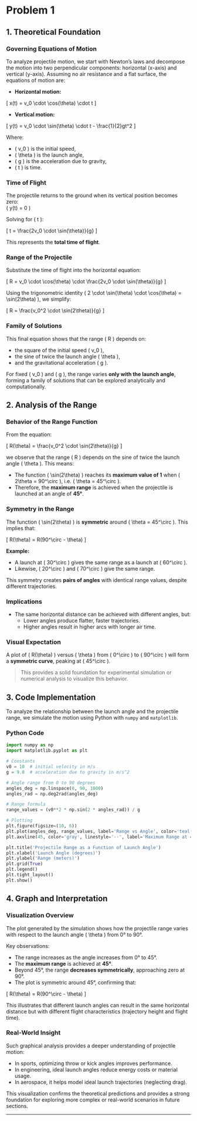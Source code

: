 # Problem 1

## 1. Theoretical Foundation

### Governing Equations of Motion

To analyze projectile motion, we start with Newton’s laws and decompose the motion into two perpendicular components: horizontal (x-axis) and vertical (y-axis). Assuming no air resistance and a flat surface, the equations of motion are:

- **Horizontal motion:**

\[
x(t) = v_0 \cdot \cos(\theta) \cdot t
\]

- **Vertical motion:**

\[
y(t) = v_0 \cdot \sin(\theta) \cdot t - \frac{1}{2}gt^2
\]

Where:
- \( v_0 \) is the initial speed,  
- \( \theta \) is the launch angle,  
- \( g \) is the acceleration due to gravity,  
- \( t \) is time.  

### Time of Flight

The projectile returns to the ground when its vertical position becomes zero:  
\( y(t) = 0 \)

Solving for \( t \):

\[
t = \frac{2v_0 \cdot \sin(\theta)}{g}
\]

This represents the **total time of flight**.

### Range of the Projectile

Substitute the time of flight into the horizontal equation:

\[
R = v_0 \cdot \cos(\theta) \cdot \frac{2v_0 \cdot \sin(\theta)}{g}
\]

Using the trigonometric identity \( 2 \cdot \sin(\theta) \cdot \cos(\theta) = \sin(2\theta) \), we simplify:

\[
R = \frac{v_0^2 \cdot \sin(2\theta)}{g}
\]

### Family of Solutions

This final equation shows that the range \( R \) depends on:
- the square of the initial speed \( v_0 \),
- the sine of twice the launch angle \( \theta \),
- and the gravitational acceleration \( g \).

For fixed \( v_0 \) and \( g \), the range varies **only with the launch angle**, forming a family of solutions that can be explored analytically and computationally.

## 2. Analysis of the Range

### Behavior of the Range Function

From the equation:

\[
R(\theta) = \frac{v_0^2 \cdot \sin(2\theta)}{g}
\]

we observe that the range \( R \) depends on the sine of twice the launch angle \( \theta \). This means:

- The function \( \sin(2\theta) \) reaches its **maximum value of 1** when \( 2\theta = 90^\circ \), i.e. \( \theta = 45^\circ \).
- Therefore, the **maximum range** is achieved when the projectile is launched at an angle of **45°**.

### Symmetry in the Range

The function \( \sin(2\theta) \) is **symmetric** around \( \theta = 45^\circ \). This implies that:

\[
R(\theta) = R(90^\circ - \theta)
\]

**Example:**  
- A launch at \( 30^\circ \) gives the same range as a launch at \( 60^\circ \).
- Likewise, \( 20^\circ \) and \( 70^\circ \) give the same range.

This symmetry creates **pairs of angles** with identical range values, despite different trajectories.

### Implications

- The same horizontal distance can be achieved with different angles, but:
  - Lower angles produce flatter, faster trajectories.
  - Higher angles result in higher arcs with longer air time.

### Visual Expectation

A plot of \( R(\theta) \) versus \( \theta \) from \( 0^\circ \) to \( 90^\circ \) will form a **symmetric curve**, peaking at \( 45^\circ \).

> This provides a solid foundation for experimental simulation or numerical analysis to visualize this behavior.

## 3. Code Implementation

To analyze the relationship between the launch angle and the projectile range, we simulate the motion using Python with `numpy` and `matplotlib`.

### Python Code

```python
import numpy as np
import matplotlib.pyplot as plt

# Constants
v0 = 10  # initial velocity in m/s
g = 9.8  # acceleration due to gravity in m/s^2

# Angle range from 0 to 90 degrees
angles_deg = np.linspace(0, 90, 1000)
angles_rad = np.deg2rad(angles_deg)

# Range formula
range_values = (v0**2 * np.sin(2 * angles_rad)) / g

# Plotting
plt.figure(figsize=(10, 6))
plt.plot(angles_deg, range_values, label='Range vs Angle', color='teal')
plt.axvline(45, color='gray', linestyle='--', label='Maximum Range at 45°')

plt.title('Projectile Range as a Function of Launch Angle')
plt.xlabel('Launch Angle (degrees)')
plt.ylabel('Range (meters)')
plt.grid(True)
plt.legend()
plt.tight_layout()
plt.show()
```

## 4. Graph and Interpretation

### Visualization Overview

The plot generated by the simulation shows how the projectile range varies with respect to the launch angle \( \theta \) from 0° to 90°.

Key observations:

- The range increases as the angle increases from 0° to 45°.
- The **maximum range** is achieved at **45°**.
- Beyond 45°, the range **decreases symmetrically**, approaching zero at 90°.
- The plot is symmetric around 45°, confirming that:

\[
R(\theta) = R(90^\circ - \theta)
\]

This illustrates that different launch angles can result in the same horizontal distance but with different flight characteristics (trajectory height and flight time).

### Real-World Insight

Such graphical analysis provides a deeper understanding of projectile motion:

- In sports, optimizing throw or kick angles improves performance.
- In engineering, ideal launch angles reduce energy costs or material usage.
- In aerospace, it helps model ideal launch trajectories (neglecting drag).

This visualization confirms the theoretical predictions and provides a strong foundation for exploring more complex or real-world scenarios in future sections.

---